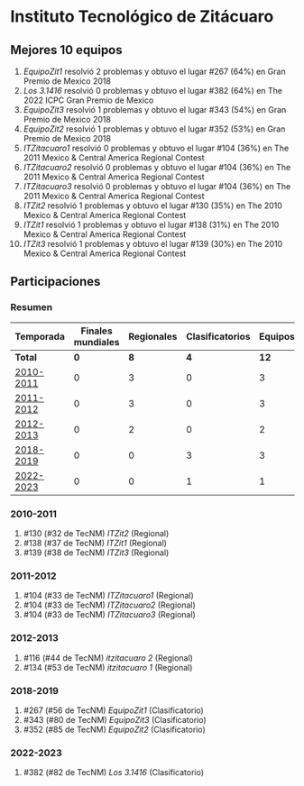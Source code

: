 # Instituto Tecnológico de Zitácuaro

## Mejores 10 equipos

1. _EquipoZit1_ resolvió 2 problemas y obtuvo el lugar #267 (64%) en Gran Premio de Mexico 2018
1. _Los 3.1416_ resolvió 0 problemas y obtuvo el lugar #382 (64%) en The 2022 ICPC Gran Premio de Mexico
1. _EquipoZit3_ resolvió 1 problemas y obtuvo el lugar #343 (54%) en Gran Premio de Mexico 2018
1. _EquipoZit2_ resolvió 1 problemas y obtuvo el lugar #352 (53%) en Gran Premio de Mexico 2018
1. _ITZitacuaro1_ resolvió 0 problemas y obtuvo el lugar #104 (36%) en The 2011 Mexico & Central America Regional Contest
1. _ITZitacuaro2_ resolvió 0 problemas y obtuvo el lugar #104 (36%) en The 2011 Mexico & Central America Regional Contest
1. _ITZitacuaro3_ resolvió 0 problemas y obtuvo el lugar #104 (36%) en The 2011 Mexico & Central America Regional Contest
1. _ITZit2_ resolvió 1 problemas y obtuvo el lugar #130 (35%) en The 2010 Mexico & Central America Regional Contest
1. _ITZit1_ resolvió 1 problemas y obtuvo el lugar #138 (31%) en The 2010 Mexico & Central America Regional Contest
1. _ITZit3_ resolvió 1 problemas y obtuvo el lugar #139 (30%) en The 2010 Mexico & Central America Regional Contest

## Participaciones

### Resumen

| Temporada | Finales mundiales | Regionales | Clasificatorios | Equipos |
| --- | --- | --- | --- | --- |
| **Total** | **0** | **8** | **4** | **12** |
| [2010-2011](#2010-2011) | 0 | 3 | 0 | 3 |
| [2011-2012](#2011-2012) | 0 | 3 | 0 | 3 |
| [2012-2013](#2012-2013) | 0 | 2 | 0 | 2 |
| [2018-2019](#2018-2019) | 0 | 0 | 3 | 3 |
| [2022-2023](#2022-2023) | 0 | 0 | 1 | 1 |

### 2010-2011

1. #130 (#32 de TecNM) _ITZit2_ (Regional)
1. #138 (#37 de TecNM) _ITZit1_ (Regional)
1. #139 (#38 de TecNM) _ITZit3_ (Regional)

### 2011-2012

1. #104 (#33 de TecNM) _ITZitacuaro1_ (Regional)
1. #104 (#33 de TecNM) _ITZitacuaro2_ (Regional)
1. #104 (#33 de TecNM) _ITZitacuaro3_ (Regional)

### 2012-2013

1. #116 (#44 de TecNM) _itzitacuaro 2_ (Regional)
1. #134 (#53 de TecNM) _itzitacuaro 1_ (Regional)

### 2018-2019

1. #267 (#56 de TecNM) _EquipoZit1_ (Clasificatorio)
1. #343 (#80 de TecNM) _EquipoZit3_ (Clasificatorio)
1. #352 (#85 de TecNM) _EquipoZit2_ (Clasificatorio)

### 2022-2023

1. #382 (#82 de TecNM) _Los 3.1416_ (Clasificatorio)



